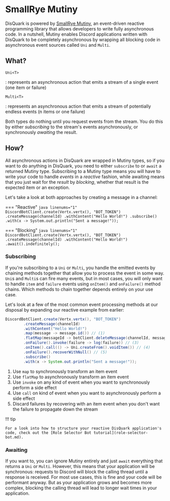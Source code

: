 # SmallRye Mutiny

DisQuark is powered by [SmallRye Mutiny](https://smallrye.io/smallrye-mutiny), an event-driven reactive programming library that allows developers to write fully asynchronous code. In a nutshell, Mutiny enables Discord applications written with DisQuark to be completely asynchronous by wrapping all blocking code in asynchronous event sources called `Uni` and `Multi`.

## What?

`Uni<T>`

: represents an asynchronous action that emits a stream of a single event (one item or failure)

`Multi<T>`

: represents an asynchronous action that emits a stream of potentially endless events (n items or one failure)

Both types do nothing until you request events from the stream. You do this by either *subscribing* to the stream's events asynchronously, or synchronously *awaiting* the result.

## How?

All asynchronous actions in DisQuark are wrapped in Mutiny types, so if you want to do anything in DisQuark, you need to either `subscribe` to or `await` a returned Mutiny type. Subscribing to a Mutiny type means you will have to write your code to handle *events* in a *reactive* fashion, while awaiting means that you just wait for the *result* by *blocking*, whether that result is the expected item or an exception. 

Let's take a look at both approaches by creating a message in a channel:

=== "Reactive"
    ```java linenums="1"
    DiscordBotClient.create(Vertx.vertx(), "BOT_TOKEN")
        .createMessage(channelId)
        .withContent("Hello World!")
        .subscribe()
        .with(x -> System.out.println("Sent a message!"));
    ```

=== "Blocking"
    ```java linenums="1"
    DiscordBotClient.create(Vertx.vertx(), "BOT_TOKEN")
        .createMessage(channelId)
        .withContent("Hello World!")
        .await().indefinitely();
    ```

### Subscribing

If you're subscribing to a `Uni` or `Multi`, you handle the emitted events by chaining methods together that allow you to process the event in some way. `Uni`s and `Multi`s can fire many events, but in most cases, you will only want to handle `item` and `failure` events using `onItem()` and `onFailure()` method chains. Which methods to chain together depends entirely on your use case. 

Let's look at a few of the most common event processing methods at our disposal by expanding our reactive example from earlier:
```java linenums="1"
DiscordBotClient.create(Vertx.vertx(), "BOT_TOKEN")
        .createMessage(channelId)
        .withContent("Hello World!")
        .map(message -> message.id()) // (1)
        .flatMap(messageId -> botClient.deleteMessage(channelId, messageId, null)) // (2)
        .onFailure().invoke(failure -> log(failure)) // (3)
        .onItem().call(() -> Uni.createFrom().voidItem()) // (4)
        .onFailure().recoverWithNull() // (5)
        .subscribe()
        .with(x -> System.out.println("Sent a message!"));
```

1. Use `map` to synchronously transform an item event
2. Use `flatMap` to asynchronously transform an item event
3. Use `invoke` on any kind of event when you want to synchronously perform a side effect
4. Use `call` on kind of event when you want to asynchronously perform a side effect
5. Discard failures by recovering with an item event when you don't want the failure to propagate down the stream

!!! tip 

    For a look into how to structure your reactive DisQuark application's code, check out the [Role Selector Bot tutorial](role-selector-bot.md).

### Awaiting

If you want to, you can ignore Mutiny entirely and just `await` everything that returns a `Uni` or `Multi`. However, this means that your application will be synchronous: requests to Discord will block the calling thread until a response is received. For most use cases, this is fine and your code will be performant anyway. But as your application grows and becomes more complex, blocking the calling thread will lead to longer wait times in your application.